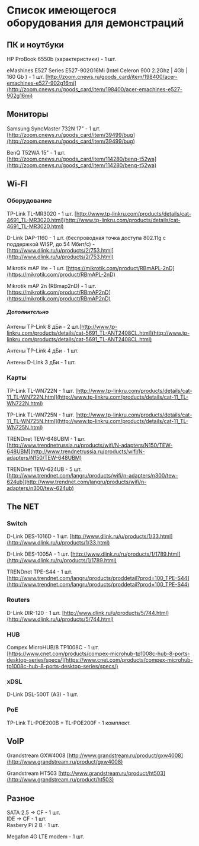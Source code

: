 # Список имеющегося оборудования для демонстраций

## ПК и ноутбуки

HP ProBook 6550b (характеристики) - 1 шт. 

eMashines E527 Series E527-902G16Mi (Intel Celeron 900 2.2Ghz | 4Gb | 160 Gb ) - 1 шт.  [http://zoom.cnews.ru/goods_card/item/198400/acer-emachines-e527-902g16mi](http://zoom.cnews.ru/goods_card/item/198400/acer-emachines-e527-902g16mi)

## Мониторы

Samsung SyncMaster 732N 17" - 1 шт. [http://zoom.cnews.ru/goods_card/item/39499/bug](http://zoom.cnews.ru/goods_card/item/39499/bug)

BenQ T52WA 15" - 1 шт. [http://zoom.cnews.ru/goods_card/item/114280/benq-t52wa](http://zoom.cnews.ru/goods_card/item/114280/benq-t52wa)

## Wi-FI
### Оборудование 

TP-Link TL-MR3020 - 1 шт. [http://www.tp-linkru.com/products/details/cat-4691_TL-MR3020.html](http://www.tp-linkru.com/products/details/cat-4691_TL-MR3020.html)

D-Link DAP-1160 - 1 шт. (беспроводная точка доступа 802.11g с поддержкой WISP, до 54 Мбит/с) - [http://www.dlink.ru/u/products/2/753.html](http://www.dlink.ru/u/products/2/753.html)

Mikrotik mAP lite - 1 шт. [https://mikrotik.com/product/RBmAPL-2nD](https://mikrotik.com/product/RBmAPL-2nD)

Mikrotik mAP 2n (RBmap2nD) - 1 шт. [https://mikrotik.com/product/RBmAP2nD](https://mikrotik.com/product/RBmAP2nD)

##### Дополнительно

Антены TP-Link 8 дБи - 2 шт.[http://www.tp-linkru.com/products/details/cat-5691_TL-ANT2408CL.html](http://www.tp-linkru.com/products/details/cat-5691_TL-ANT2408CL.html)

Антены TP-Link 4 дБи - 1 шт.

Антены D-Link 3 дБи - 1 шт.

### Карты

TP-Link TL-WN722N - 1 шт. [http://www.tp-linkru.com/products/details/cat-11_TL-WN722N.html](http://www.tp-linkru.com/products/details/cat-11_TL-WN722N.html)

TP-Link TL-WN725N - 1 шт. [http://www.tp-linkru.com/products/details/cat-11_TL-WN725N.html](http://www.tp-linkru.com/products/details/cat-11_TL-WN725N.html)

TRENDnet TEW-648UBM - 1 шт. [http://www.trendnetrussia.ru/products/wifi/N-adapters/N150/TEW-648UBM](http://www.trendnetrussia.ru/products/wifi/N-adapters/N150/TEW-648UBM)

TRENDnet TEW-624UB - 5 шт. [http://www.trendnet.com/langru/products/wifi/n-adapters/n300/tew-624ub](http://www.trendnet.com/langru/products/wifi/n-adapters/n300/tew-624ub)

## The NET

### Switch

D-Link DES-1016D - 1 шт. [http://www.dlink.ru/u/products/1/33.html](http://www.dlink.ru/u/products/1/33.html)

D-Link DES-1005A - 1 шт. [http://www.dlink.ru/ru/products/1/1789.html](http://www.dlink.ru/ru/products/1/1789.html)

TRENDnet TPE-S44 - 1 шт. [http://www.trendnet.com/langru/products/proddetail?prod=100_TPE-S44](http://www.trendnet.com/langru/products/proddetail?prod=100_TPE-S44)


### Routers

D-Link DIR-120 - 1 шт. [http://www.dlink.ru/u/products/5/744.html](http://www.dlink.ru/u/products/5/744.html)

### HUB

Compex MicroHUB/8 TP1008C - 1 шт.[https://www.cnet.com/products/compex-microhub-tp1008c-hub-8-ports-desktop-series/specs/](https://www.cnet.com/products/compex-microhub-tp1008c-hub-8-ports-desktop-series/specs/)

### xDSL
D-Link DSL-500T (A3)  - 1 шт.

### PoE
TP-Link TL-POE200B + TL-POE200F - 1 комплект.

## VoIP

Grandstream GXW4008 [http://www.grandstream.ru/product/gxw4008](http://www.grandstream.ru/product/gxw4008)

Grandstream HT503 [http://www.grandstream.ru/product/ht503](http://www.grandstream.ru/product/ht503)

## Разное

SATA 2.5 -> CF  - 1 шт.   
IDE -> CF  - 1 шт.    
Rasbery Pi 2 B  - 1 шт.       
     
Megafon 4G LTE modem - 1 шт.  